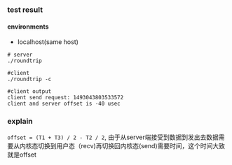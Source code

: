 ### test result
#### environments
- localhost(same host)

```shell
# server
./roundtrip

#client
./roundtrip -c

#client output
client send request: 1493043803533572
client and server offset is -40 usec
```
### explain
`offset = (T1 + T3) / 2 - T2 / 2`, 由于从server端接受到数据到发出去数据需要从内核态切换到用户态（recv)再切换回内核态(send)需要时间，这个时间大致就是offset
